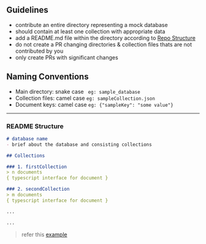 ## Guidelines
- contribute an entire directory representing a mock database
- should contain at least one collection with appropriate data
- add a README.md file within the directory according to [Repo Structure](https://github.com/JsonStore/apis/blob/main/CONTRIBUTING.md#readme-structure) 
- do not create a PR changing directories & collection files thats are not contributed by you
- only create PRs with significant changes

## Naming Conventions  

- Main directory: snake case ` eg: sample_database`
- Collection files: camel case `eg: sampleCollection.json`
- Document keys: camel case `eg: {"sampleKey": "some value"}`


<hr/>

### README Structure
```markdown
# database name
- brief about the database and consisting collections

## Collections

### 1. firstCollection
> n documents
{ typescript interface for document }

### 2. secondCollection
> m documents
{ typescript interface for document }

...

...

```
> refer this [example](./dynalist/README.md)